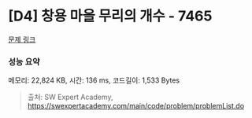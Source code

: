 # [D4] 창용 마을 무리의 개수 - 7465 

[문제 링크](https://swexpertacademy.com/main/code/problem/problemDetail.do?contestProbId=AWngfZVa9XwDFAQU) 

### 성능 요약

메모리: 22,824 KB, 시간: 136 ms, 코드길이: 1,533 Bytes



> 출처: SW Expert Academy, https://swexpertacademy.com/main/code/problem/problemList.do